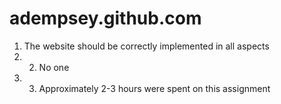adempsey.github.com
===================

1. The website should be correctly implemented in all aspects
2. 2. No one
3. 3. Approximately 2-3 hours were spent on this assignment

